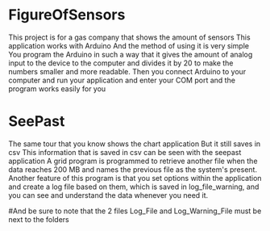 # FigureOfSensors
This project is for a gas company that shows the amount of sensors
This application works with Arduino
And the method of using it is very simple
You program the Arduino in such a way that it gives the amount of analog input to the device to the computer and divides it by 20 to make the numbers smaller and more readable.
Then you connect Arduino to your computer and run your application and enter your COM port and the program works easily for you
# SeePast
The same tour that you know shows the chart application
But it still saves in csv
This information that is saved in csv can be seen with the seepast application
A grid program is programmed to retrieve another file when the data reaches 200 MB and names the previous file as the system's present.
Another feature of this program is that you set options within the application and create a log file based on them, which is saved in log_file_warning, and you can see and understand the data whenever you need it.

#And be sure to note that the 2 files Log_File and Log_Warning_File must be next to the folders

